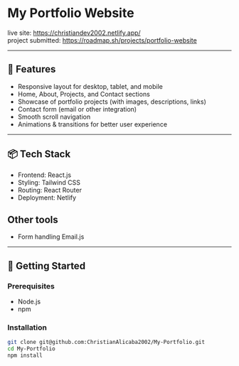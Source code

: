 # My Portfolio Website
live site: https://christiandev2002.netlify.app/ <br>
project submitted: https://roadmap.sh/projects/portfolio-website

---

## 🚀 Features

- Responsive layout for desktop, tablet, and mobile  
- Home, About, Projects, and Contact sections  
- Showcase of portfolio projects (with images, descriptions, links)  
- Contact form (email or other integration)  
- Smooth scroll navigation  
- Animations & transitions for better user experience  

---

## 📦 Tech Stack

- Frontend: React.js
- Styling: Tailwind CSS  
- Routing: React Router
- Deployment: Netlify

## Other tools  
  - Form handling Email.js  
 

---

## 🔧 Getting Started

### Prerequisites

- Node.js
- npm

### Installation

```bash
git clone git@github.com:ChristianAlicaba2002/My-Portfolio.git
cd My-Portfolio
npm install
